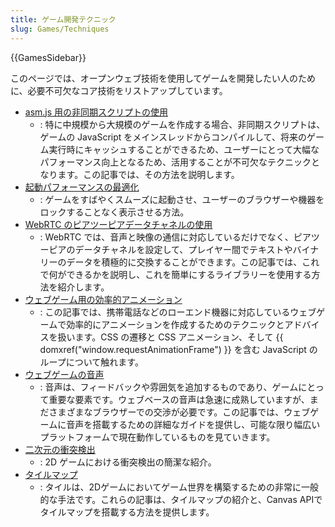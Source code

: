 ```yaml
---
title: ゲーム開発テクニック
slug: Games/Techniques
---
```

{{GamesSidebar}}

このページでは、オープンウェブ技術を使用してゲームを開発したい人のために、必要不可欠なコア技術をリストアップしています。

- [asm.js 用の非同期スクリプトの使用](/ja/docs/Games/Techniques/Async_scripts)
  - : 特に中規模から大規模のゲームを作成する場合、非同期スクリプトは、ゲームの JavaScript をメインスレッドからコンパイルして、将来のゲーム実行時にキャッシュすることができるため、ユーザーにとって大幅なパフォーマンス向上となるため、活用することが不可欠なテクニックとなります。この記事では、その方法を説明します。
- [起動パフォーマンスの最適化](/ja/docs/Web/Performance/Optimizing_startup_performance)
  - : ゲームをすばやくスムーズに起動させ、ユーザーのブラウザーや機器をロックすることなく表示させる方法。
- [WebRTC のピアツーピアデータチャネルの使用](/ja/docs/Games/Techniques/WebRTC_data_channels)
  - : WebRTC では、音声と映像の通信に対応しているだけでなく、ピアツーピアのデータチャネルを設定して、プレイヤー間でテキストやバイナリーのデータを積極的に交換することができます。この記事では、これで何ができるかを説明し、これを簡単にするライブラリーを使用する方法を紹介します。
- [ウェブゲーム用の効率的アニメーション](/ja/docs/Games/Techniques/Efficient_animation_for_web_games)
  - : この記事では、携帯電話などのローエンド機器に対応しているウェブゲームで効率的にアニメーションを作成するためのテクニックとアドバイスを扱います。CSS の遷移と CSS アニメーション、そして {{ domxref("window.requestAnimationFrame") }} を含む JavaScript のループについて触れます。
- [ウェブゲームの音声](/ja/docs/Games/Techniques/Audio_for_Web_Games)
  - : 音声は、フィードバックや雰囲気を追加するものであり、ゲームにとって重要な要素です。ウェブベースの音声は急速に成熟していますが、まださまざまなブラウザーでの交渉が必要です。この記事では、ウェブゲームに音声を搭載するための詳細なガイドを提供し、可能な限り幅広いプラットフォームで現在動作しているものを見ていきます。
- [二次元の衝突検出](/ja/docs/Games/Techniques/2D_collision_detection)
  - : 2D ゲームにおける衝突検出の簡潔な紹介。
- [タイルマップ](/ja/docs/Games/Techniques/Tilemaps)
  - : タイルは、2Dゲームにおいてゲーム世界を構築するための非常に一般的な手法です。これらの記事は、タイルマップの紹介と、Canvas APIでタイルマップを搭載する方法を提供します。
